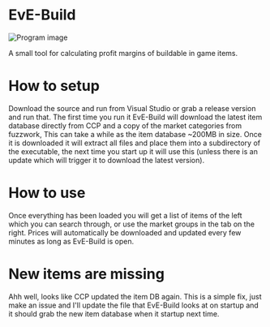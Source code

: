 # EvE-Build

![Program image](https://i.imgur.com/Z6sfVCN.png)

A small tool for calculating profit margins of buildable in game items.

# How to setup
Download the source and run from Visual Studio or grab a release version and run that. The first time you run it EvE-Build will download the latest item database directly from CCP and a copy of the market categories from fuzzwork, This can take a while as the item database ~200MB in size. Once it is downloaded it will extract all files and place them into a subdirectory of the executable, the next time you start up it will use this (unless there is an update which will trigger it to download the latest version).

# How to use
Once everything has been loaded you will get a list of items of the left which you can search through, or use the market groups in the tab on the right. Prices will automatically be downloaded and updated every few minutes as long as EvE-Build is open.

# New items are missing
Ahh well, looks like CCP updated the item DB again. This is a simple fix, just make an issue and I'll update the file that EvE-Build looks at on startup and it should grab the new item database when it startup next time.
